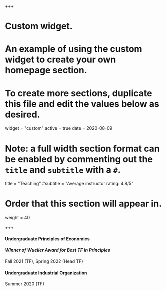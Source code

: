 +++
# Custom widget.
# An example of using the custom widget to create your own homepage section.
# To create more sections, duplicate this file and edit the values below as desired.
widget = "custom"
active = true
date = 2020-08-09

# Note: a full width section format can be enabled by commenting out the `title` and `subtitle` with a `#`.
title = "Teaching"
#subtitle = "Average instructor rating: 4.8/5"

# Order that this section will appear in.
weight = 40

+++

#### Undergraduate Principles of Economics 
#### *Winner of Wueller Award for Best TF in Principles*
Fall 2021 (TF), Spring 2022 (Head TF)

#### Undergraduate Industrial Organization
Summer 2020 (TF)
